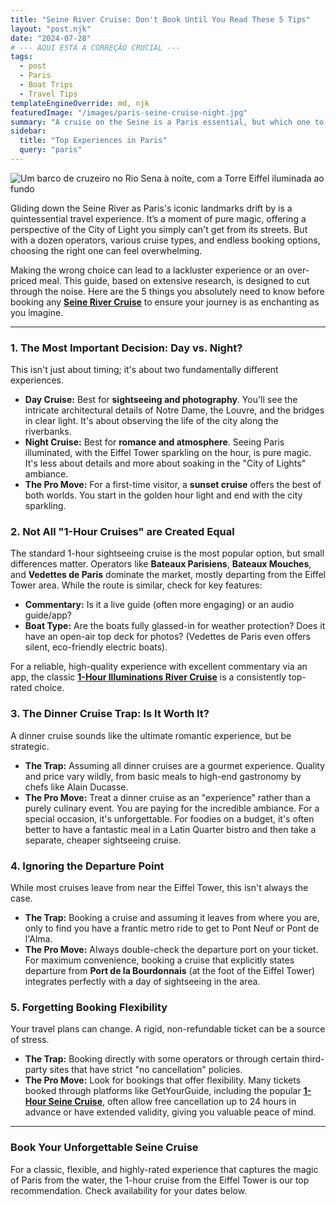 ```yaml
---
title: "Seine River Cruise: Don't Book Until You Read These 5 Tips"
layout: "post.njk"
date: "2024-07-28"
# --- AQUI ESTÁ A CORREÇÃO CRUCIAL ---
tags:
  - post
  - Paris
  - Boat Trips
  - Travel Tips
templateEngineOverride: md, njk
featuredImage: "/images/paris-seine-cruise-night.jpg"
summary: "A cruise on the Seine is a Paris essential, but which one to choose? We break down the options, the operators, and the one crucial decision (day vs. night) to ensure your experience is magical."
sidebar:
  title: "Top Experiences in Paris"
  query: "paris"
---
```


![Um barco de cruzeiro no Rio Sena à noite, com a Torre Eiffel iluminada ao fundo](/images/paris-seine-cruise-night.jpg)

Gliding down the Seine River as Paris's iconic landmarks drift by is a quintessential travel experience. It’s a moment of pure magic, offering a perspective of the City of Light you simply can't get from its streets. But with a dozen operators, various cruise types, and endless booking options, choosing the right one can feel overwhelming.

Making the wrong choice can lead to a lackluster experience or an over-priced meal. This guide, based on extensive research, is designed to cut through the noise. Here are the 5 things you absolutely need to know before booking any [**Seine River Cruise**](https://www.getyourguide.com/paris-l16/paris-1-hour-seine-cruise-departing-from-the-eiffel-tower-t193940/?partner_id=PMW7G72&cmp=share_to_earn) to ensure your journey is as enchanting as you imagine.

<div data-gyg-href="https://widget.getyourguide.com/default/availability.frame" data-gyg-tour-id="193940" data-gyg-locale-code="en-US" data-gyg-currency="EUR" data-gyg-widget="availability" data-gyg-variant="horizontal" data-gyg-partner-id="PMW7G72"></div>

---
### **1. The Most Important Decision: Day vs. Night?**

This isn't just about timing; it's about two fundamentally different experiences.
*   **Day Cruise:** Best for **sightseeing and photography**. You'll see the intricate architectural details of Notre Dame, the Louvre, and the bridges in clear light. It's about observing the life of the city along the riverbanks.
*   **Night Cruise:** Best for **romance and atmosphere**. Seeing Paris illuminated, with the Eiffel Tower sparkling on the hour, is pure magic. It's less about details and more about soaking in the "City of Lights" ambiance.
*   **The Pro Move:** For a first-time visitor, a **sunset cruise** offers the best of both worlds. You start in the golden hour light and end with the city sparkling.

### **2. Not All "1-Hour Cruises" are Created Equal**

The standard 1-hour sightseeing cruise is the most popular option, but small differences matter. Operators like **Bateaux Parisiens**, **Bateaux Mouches**, and **Vedettes de Paris** dominate the market, mostly departing from the Eiffel Tower area. While the route is similar, check for key features:
*   **Commentary:** Is it a live guide (often more engaging) or an audio guide/app?
*   **Boat Type:** Are the boats fully glassed-in for weather protection? Does it have an open-air top deck for photos? (Vedettes de Paris even offers silent, eco-friendly electric boats).

For a reliable, high-quality experience with excellent commentary via an app, the classic [**1-Hour Illuminations River Cruise**](https://www.getyourguide.com/paris-l16/paris-1-hour-seine-cruise-departing-from-the-eiffel-tower-t193940/?partner_id=PMW7G72&cmp=share_to_earn) is a consistently top-rated choice.

<div data-gyg-href="https://widget.getyourguide.com/default/availability.frame" data-gyg-tour-id="193940" data-gyg-locale-code="en-US" data-gyg-currency="EUR" data-gyg-widget="availability" data-gyg-variant="horizontal" data-gyg-partner-id="PMW7G72"></div>

### **3. The Dinner Cruise Trap: Is It Worth It?**

A dinner cruise sounds like the ultimate romantic experience, but be strategic.
*   **The Trap:** Assuming all dinner cruises are a gourmet experience. Quality and price vary wildly, from basic meals to high-end gastronomy by chefs like Alain Ducasse.
*   **The Pro Move:** Treat a dinner cruise as an "experience" rather than a purely culinary event. You are paying for the incredible ambiance. For a special occasion, it's unforgettable. For foodies on a budget, it's often better to have a fantastic meal in a Latin Quarter bistro and then take a separate, cheaper sightseeing cruise.

### **4. Ignoring the Departure Point**

While most cruises leave from near the Eiffel Tower, this isn't always the case.
*   **The Trap:** Booking a cruise and assuming it leaves from where you are, only to find you have a frantic metro ride to get to Pont Neuf or Pont de l'Alma.
*   **The Pro Move:** Always double-check the departure port on your ticket. For maximum convenience, booking a cruise that explicitly states departure from **Port de la Bourdonnais** (at the foot of the Eiffel Tower) integrates perfectly with a day of sightseeing in the area.

### **5. Forgetting Booking Flexibility**

Your travel plans can change. A rigid, non-refundable ticket can be a source of stress.
*   **The Trap:** Booking directly with some operators or through certain third-party sites that have strict "no cancellation" policies.
*   **The Pro Move:** Look for bookings that offer flexibility. Many tickets booked through platforms like GetYourGuide, including the popular [**1-Hour Seine Cruise**](https://www.getyourguide.com/paris-l16/paris-1-hour-seine-cruise-departing-from-the-eiffel-tower-t193940/?partner_id=PMW7G72&cmp=share_to_earn), often allow free cancellation up to 24 hours in advance or have extended validity, giving you valuable peace of mind.

---
### **Book Your Unforgettable Seine Cruise**
For a classic, flexible, and highly-rated experience that captures the magic of Paris from the water, the 1-hour cruise from the Eiffel Tower is our top recommendation. Check availability for your dates below.

<div data-gyg-href="https://widget.getyourguide.com/default/availability.frame" data-gyg-tour-id="193940" data-gyg-locale-code="en-US" data-gyg-currency="EUR" data-gyg-widget="availability" data-gyg-variant="horizontal" data-gyg-partner-id="PMW7G72"></div>